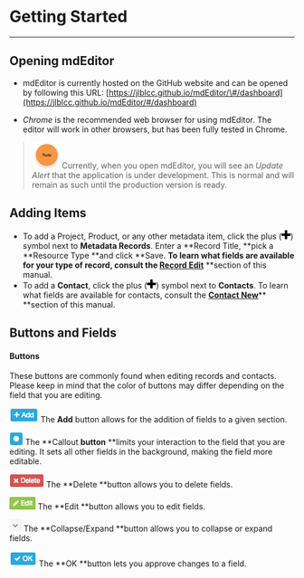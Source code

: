 # Getting Started

---

## Opening mdEditor

* mdEditor is currently hosted on the GitHub website and can be opened by following this URL: [https://jlblcc.github.io/mdEditor/\#/dashboard](https://jlblcc.github.io/mdEditor/#/dashboard)

* _Chrome_ is the recommended web browser for using mdEditor. The editor will work in other browsers, but has been fully tested in Chrome.

> ![](/assets/note_small.png)Currently, when you open mdEditor, you will see an _Update Alert_ that the application is under development. This is normal and will remain as such until the production version is ready.

## Adding Items

* To add a Project, Product, or any other metadata item, click the plus \(![](/assets/symbol_plus_16.png)\) symbol next to **Metadata Records**. Enter a **Record Title, **pick a **Resource Type **and click **Save. **To learn what fields are available for your type of record, consult the [**Record Edit**](/record\edit.md)** **section of this manual.
* To add a **Contact**, click the plus \(![](/assets/symbol_plus_16.png)\) symbol next to **Contacts**. To learn what fields are available for contacts, consult the [**Contact New**](/contact\new.md)** **section of this manual.

## Buttons and Fields

#### Buttons

These buttons are commonly found when editing records and contacts. Please keep in mind that the color of buttons may differ depending on the field that you are editing.

![](/assets/add_button.png) The **Add** button allows for the addition of fields to a given section.

![](/assets/callout_button.png) The **Callout **button** **limits your interaction to the field that you are editing. It sets all other fields in the background, making the field more editable.

![](/assets/delete_button.png) The **Delete **button allows you to delete fields.

![](/assets/edit_field_button.png) The **Edit **button allows you to edit fields.

![](/assets/expand_collapse_button.png) The **Collapse/Expand **button allows you to collapse or expand fields.

![](/assets/ok_button.png) The **OK **button lets you approve changes to a field.



